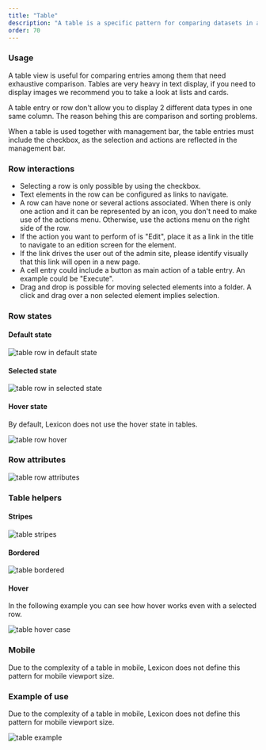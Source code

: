 ```yaml
---
title: "Table"
description: "A table is a specific pattern for comparing datasets in a very direct an analytical way."
order: 70
---
```


### Usage

A table view is useful for comparing entries among them that need exhaustive comparison. Tables are very heavy in text display, if you need to display images we recommend you to take a look at lists and cards.

A table entry or row don't allow you to display 2 different data types in one same column. The reason behing this are comparison and sorting problems.

When a table is used together with management bar, the table entries must include the checkbox, as the selection and actions are reflected in the management bar.


### Row interactions

* Selecting a row is only possible by using the checkbox.
* Text elements in the row can be configured as links to navigate.
* A row can have none or several actions associated. When there is only one action and it can be represented by an icon, you don't need to make use of the actions menu. Otherwise, use the actions menu on the right side of the row.
* If the action you want to perform of is "Edit", place it as a link in the title to navigate to an edition screen for the element.
* If the link drives the user out of the admin site, please identify visually that this link will open in a new page.
* A cell entry could include a button as main action of a table entry. An example could be "Execute".
* Drag and drop is possible for moving selected elements into a folder. A click and drag over a non selected element implies selection.

### Row states

#### Default state

![table row in default state](/images/lexicon-1/tableRow.png)

#### Selected state

![table row in selected state](/images/lexicon-1/tableRowSelected.png)

#### Hover state

By default, Lexicon does not use the hover state in tables.

![table row hover](/images/lexicon-1/tableRowHover.png)

### Row attributes

![table row attributes](/images/lexicon-1/tableRowAttributes.png)

### Table helpers

#### Stripes

![table stripes](/images/lexicon-1/tableStripes.png)

#### Bordered

![table bordered](/images/lexicon-1/tableBordered.png)

#### Hover

In the following example you can see how hover works even with a selected row.

![table hover case](/images/lexicon-1/tableHoverExample.gif)

### Mobile

Due to the complexity of a table in mobile, Lexicon does not define this pattern for mobile viewport size.

### Example of use

Due to the complexity of a table in mobile, Lexicon does not define this pattern for mobile viewport size.

![table example](/images/lexicon-1/tableExample.png)




